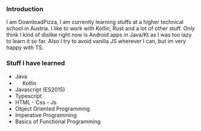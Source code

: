 ### Introduction
I am DownloadPizza, I am currently learning stuffs at a higher technical school in Austria.
I like to work with Kotlin, Rust and a lot of other stuff.
Only think I kind of dislike right now is Android apps in Java/Kt as I was too lazy to learn it so far. Also I try to 
avoid vanilla JS wherever I can, but im very happy with TS.

### Stuff I have learned
- Java
- <img src="https://symbols.getvecta.com/stencil_86/44_kotlin-icon.70e2057aa7.svg" width="15" height="15"  alt=""/> Kotlin
- Javascript (ES2015)
- Typescript
- HTML - Css - Js
- Object Oriented Programming
- Imperative Programming
- Basics of Functional Programming